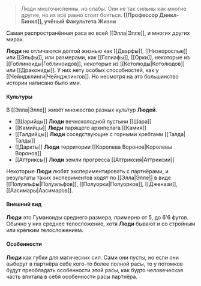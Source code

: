 > Люди многочисленны, но слабы. Они не так сильны как многие другие, но их всё равно стоит бояться.
> **[[Профессор Динкл-Бинкл]], учёный Факультета Жизни**


Самая распространённая раса во всей [[Элла|Элле]], и многих других мирах.

**Люди** не отличаются долгой жизнью как [[Дварфы]], [[Низкорослые]] или [[Эльфы]], или размерами, как [[Голиафы]], [[Орки]], некоторые из [[Гоблиноиды|Гоблиноидов]], некоторые из [[Котолюды|Котолюдов]] или [[Дракониды]]. У них нету особых способностей, как у [[Чейнджлинги|Чейнджлингов]]. Но несмотря на это большинство истории написано было ими. 

#### Культуры

В [[Элла|Элле]] живёт множество разных культур **Людей**. 

- [[Шарийцы]] **Люди** вечнохолодной пустыни [[Шара]]
- [[Камийцы]] **Люди** парящего архипелага [[Камия]]
- [[Талдийцы]] **Люди** соседствующие с горными хребтами [[Талда|Талды]]
- [[Даркты]] **Люди** территории [[Королева Воронов|Королевы Воронов]]
- [[Аттриксы]] **Люди** земли прогресса [[Аттриксия|Аттриксии]]

Некоторые **Люди** любят экспериментировать с партнёрами, и результаты таких экспериментов ходят по [[Элла|Элле]] в виде [[Полуэльфы|Полуэльфов]], [[Полуорки|Полуорков]], [[Дженази]], [[Аасимары|Аасимаров]].

#### Внешний вид
**Люди** это Гуманоиды среднего размера, примерно от 5, до 6'6 футов. Обычно у них среднее телосложение, хотя **Люди** бывают и со стройным или крепким телосложением.

#### Особенности
**Люди** как губки для магических сил. Сами они пусты, но если они выберут в партнёра себе кого-то более полной расы, то у потомков будут преобладать особенности этой расы, как будто человеческая часть впитала в себя особенности расы партнёра.